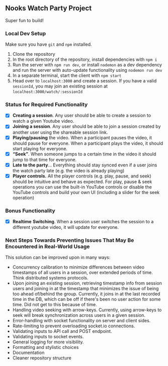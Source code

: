 ## Nooks Watch Party Project

Super fun to build!

### Local Dev Setup

Make sure you have `git` and `npm` installed.

1. Clone the repository
2. In the root directory of the repository, install dependencies with `npm i`
3. Run the server with `npm run dev`, or install `nodemon` as a dev dependency and run the server with auto-update functionality using `nodemon run dev`
4. In a separate terminal, start the client with `npm start`
5. Head over to `localhost:3000` and create a session. If you have a valid `sessionId`, you may join an existing session at `localhost:3000/watch/:sessionId`

### Status for Required Functionality

- [x] **Creating a session**. Any user should be able to create a session to watch a given Youtube video.
- [x] **Joining a session**. Any user should be able to join a session created by another user using the shareable session link.
- [x] **Playing/pausing** the video. When a participant pauses the video, it should pause for everyone. When a participant plays the video, it should start playing for everyone.
- [x] **“Seek”**. When someone jumps to a certain time in the video it should jump to that time for everyone.
- [x] **Late to the party**... Everything should stay synced even if a user joins the watch party late (e.g. the video is already playing)
- [x] **Player controls.** All the player controls (e.g. play, pause, and seek) should be intuitive and behave as expected. For play, pause & seek operations you can use the built-in YouTube controls or disable the YouTube controls and build your own UI (including a slider for the seek operation)

### Bonus Functionality

- [x] **Realtime** **Switching**. When a session user switches the session to a different youtube video, it will update for everyone.

### Next Steps Towards Preventing Issues That May Be Encountered in Real-World Usage

This solution can be improved upon in many ways:
- Concurrency calibration to minimize differences between video timestamps of all users in a session, over extended periods of time. Think distributed systems protocols.
- Upon joining an existing session, retrieving timestamp info from session users and joining in at the timestamp that minimizes the issue of being too ahead of/behind the group. Currently, it joins in at the last recorded time in the DB, which can be off if there's been no user action for some time. Did not get to this because of time.
- Handling video seeking with arrow-keys. Currently, using arrow-keys to seek will break synchronization across users in a given session.
- Error-handling with socket functionality on server and client sides.
- Rate-limiting to prevent overloading socket.io connections.
- Validating inputs to API call and POST endpoint.
- Validating inputs to socket events.
- General logging for more visibility.
- Formatting and stylistic choices
- Documentation
- Cleaner repository structure